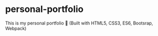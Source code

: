 # personal-portfolio

This is my personal portfolio 💼 (Built with HTML5, CSS3, ES6, Bootsrap, Webpack)
